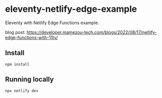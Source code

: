 # eleventy-netlify-edge-example

Eleventy with Netlify Edge Functions example.

blog post: <https://developer.mamezou-tech.com/blogs/2022/08/17/netlify-edge-functions-with-11ty/>

## Install

```shell
npm install
```

## Running locally

```shell
npx netlify dev
```